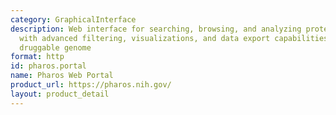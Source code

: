 ```yaml
---
category: GraphicalInterface
description: Web interface for searching, browsing, and analyzing protein target information
  with advanced filtering, visualizations, and data export capabilities across the
  druggable genome
format: http
id: pharos.portal
name: Pharos Web Portal
product_url: https://pharos.nih.gov/
layout: product_detail
---
```

